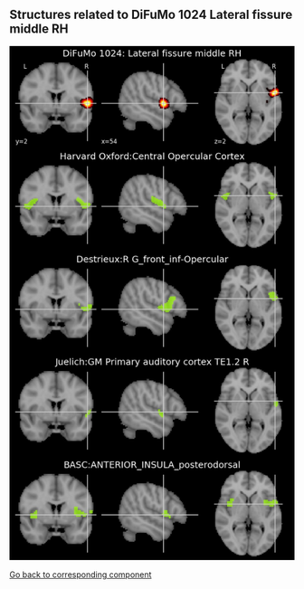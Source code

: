 


## Structures related to DiFuMo 1024 Lateral fissure middle RH

![295](295.jpg "Structures related to DiFuMo 1024 Lateral fissure middle RH")

[Go back to corresponding component](https://parietal-inria.github.io/DiFuMo/1024/html/295.html)